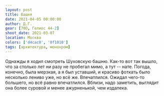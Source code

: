```yaml
---
layout: post
title: Башня
date: 2021-04-05 00:00:00
author: Д.Г.
gear: [70D, Гелиос 44-2]
shoot_date: 2021-03-07
location: Москва
colors: ['d4cac0', '0f1010']
tags: [архитектура, монохром]
---
```

Однажды я ходил смотреть Шуховскую башню. Как-то вот так вышло, что за столько лет ни разу не пробегал мимо, а тут -- нате. Погода, конечно, была мерзкая, а я был уставший, и красиво фоткать было несколько лениво уже, но всё же. Впечатлился. Ожидал чего-то большего, но всё равно впечатлился. Вблизи, надо заметить, выглядит она более суровой и менее ажурненькой, чем издалека.
